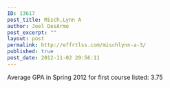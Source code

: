 ```yaml
---
ID: 13617
post_title: Misch,Lynn A
author: Joel DesArmo
post_excerpt: ""
layout: post
permalink: http://effrtlss.com/mischlynn-a-3/
published: true
post_date: 2012-11-02 20:56:11
---
```

<p>Average GPA in Spring 2012 for first course listed: 3.75</p>